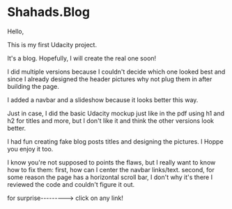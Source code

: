 # Shahads.Blog

Hello, 

This is my first Udacity project.

It's a blog. Hopefully, I will create the real one soon! 

I did multiple versions because I couldn't decide which one looked best and since I already designed the header pictures why not plug them in after building the page.

I added a navbar and a slideshow because it looks better this way.

Just in case, I did the basic Udacity mockup just like in the pdf using h1 and h2 for titles and more, but I don't like it and think the other versions look better.

I had fun creating fake blog posts titles and designing the pictures. I Hoppe you enjoy it too. 

I know you're not supposed to points the flaws, but I really want to know how to fix them:
first, how can I center the navbar links/text.
second, for some reason the page has a horizontal scroll bar, I don't why it's there I reviewed the code and couldn't figure it out. 

for surprise---------> click on any link! 
